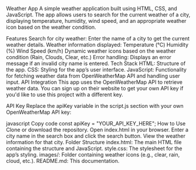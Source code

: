 Weather App
A simple weather application built using HTML, CSS, and JavaScript. The app allows users to search for the current weather of a city, displaying temperature, humidity, wind speed, and an appropriate weather icon based on the weather condition.

Features
Search for city weather: Enter the name of a city to get the current weather details.
Weather information displayed:
Temperature (°C)
Humidity (%)
Wind Speed (km/h)
Dynamic weather icons based on the weather condition (Rain, Clouds, Clear, etc.)
Error handling: Displays an error message if an invalid city name is entered.
Tech Stack
HTML: Structure of the app.
CSS: Styling for the app’s user interface.
JavaScript: Functionality for fetching weather data from OpenWeatherMap API and handling user input.
API Integration
This app uses the OpenWeatherMap API to retrieve weather data. You can sign up on their website to get your own API key if you'd like to use this project with a different key.

API Key
Replace the apiKey variable in the script.js section with your own OpenWeatherMap API key:

javascript
Copy code
const apiKey = "YOUR_API_KEY_HERE";
How to Use
Clone or download the repository.
Open index.html in your browser.
Enter a city name in the search box and click the search button.
View the weather information for that city.
Folder Structure
index.html: The main HTML file containing the structure and JavaScript.
style.css: The stylesheet for the app’s styling.
images/: Folder containing weather icons (e.g., clear, rain, cloud, etc.).
README.md: This documentation.


